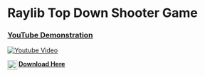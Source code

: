 <h1>Raylib Top Down Shooter Game</h1>

### [YouTube Demonstration](https://www.youtube.com/watch?v=eV3cl6-XXJw)
[![Youtube Video](https://img.youtube.com/vi/eV3cl6-XXJw/0.jpg)](https://www.youtube.com/watch?v=eV3cl6-XXJw)

[<img align="left" alt="WaiLimChan | YouTube" width="22px" src="https://cdn.jsdelivr.net/npm/simple-icons@v3/icons/itch-dot-io.svg" /> **Download Here**][itch.io]

[Itch.io]: https://wailimchan.itch.io/raylib-top-down-shooter-game
